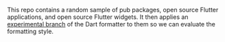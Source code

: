 This repo contains a random sample of pub packages, open source Flutter
applications, and open source Flutter widgets. It then applies an [experimental
branch][] of the Dart formatter to them so we can evaluate the formatting style.

[experimental branch]: https://github.com/dart-lang/dart_style/tree/flutter-style-experiment
